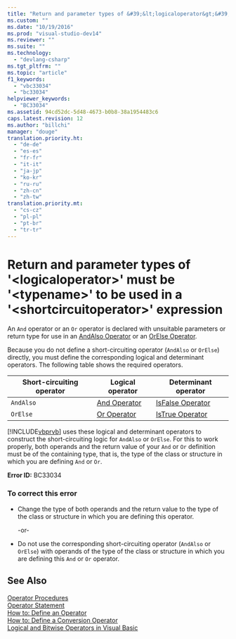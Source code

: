 ```yaml
---
title: "Return and parameter types of &#39;&lt;logicaloperator&gt;&#39; must be &#39;&lt;typename&gt;&#39; to be used in a &#39;&lt;shortcircuitoperator&gt;&#39; expression | hehe"
ms.custom: ""
ms.date: "10/19/2016"
ms.prod: "visual-studio-dev14"
ms.reviewer: ""
ms.suite: ""
ms.technology: 
  - "devlang-csharp"
ms.tgt_pltfrm: ""
ms.topic: "article"
f1_keywords: 
  - "vbc33034"
  - "bc33034"
helpviewer_keywords: 
  - "BC33034"
ms.assetid: 94cd52dc-5d48-4673-b0b8-38a1954483c6
caps.latest.revision: 12
ms.author: "billchi"
manager: "douge"
translation.priority.ht: 
  - "de-de"
  - "es-es"
  - "fr-fr"
  - "it-it"
  - "ja-jp"
  - "ko-kr"
  - "ru-ru"
  - "zh-cn"
  - "zh-tw"
translation.priority.mt: 
  - "cs-cz"
  - "pl-pl"
  - "pt-br"
  - "tr-tr"
---
```

# Return and parameter types of &#39;&lt;logicaloperator&gt;&#39; must be &#39;&lt;typename&gt;&#39; to be used in a &#39;&lt;shortcircuitoperator&gt;&#39; expression
An `And` operator or an `Or` operator is declared with unsuitable parameters or return type for use in an [AndAlso Operator](../Topic/AndAlso%20Operator%20\(Visual%20Basic\).md) or an [OrElse Operator](../Topic/OrElse%20Operator%20\(Visual%20Basic\).md).  
  
 Because you do not define a short-circuiting operator (`AndAlso` or `OrElse`) directly, you must define the corresponding logical and determinant operators. The following table shows the required operators.  
  
|Short-circuiting operator|Logical operator|Determinant operator|  
|--------------------------------|----------------------|--------------------------|  
|`AndAlso`|[And Operator](../Topic/And%20Operator%20\(Visual%20Basic\).md)|[IsFalse Operator](../Topic/IsFalse%20Operator%20\(Visual%20Basic\).md)|  
|`OrElse`|[Or Operator](../Topic/Or%20Operator%20\(Visual%20Basic\).md)|[IsTrue Operator](../Topic/IsTrue%20Operator%20\(Visual%20Basic\).md)|  
  
 [!INCLUDE[vbprvb](../code-quality/includes/vbprvb_md.md)] uses these logical and determinant operators to construct the short-circuiting logic for `AndAlso` or `OrElse`. For this to work properly, both operands and the return value of your `And` or `Or` definition must be of the containing type, that is, the type of the class or structure in which you are defining `And` or `Or`.  
  
 **Error ID:** BC33034  
  
### To correct this error  
  
-   Change the type of both operands and the return value to the type of the class or structure in which you are defining this operator.  
  
     -or-  
  
-   Do not use the corresponding short-circuiting operator (`AndAlso` or `OrElse`) with operands of the type of the class or structure in which you are defining this `And` or `Or` operator.  
  
## See Also  
 [Operator Procedures](../Topic/Operator%20Procedures%20\(Visual%20Basic\).md)   
 [Operator Statement](../Topic/Operator%20Statement.md)   
 [How to: Define an Operator](../Topic/How%20to:%20Define%20an%20Operator%20\(Visual%20Basic\).md)   
 [How to: Define a Conversion Operator](../Topic/How%20to:%20Define%20a%20Conversion%20Operator%20\(Visual%20Basic\).md)   
 [Logical and Bitwise Operators in Visual Basic](../Topic/Logical%20and%20Bitwise%20Operators%20in%20Visual%20Basic.md)